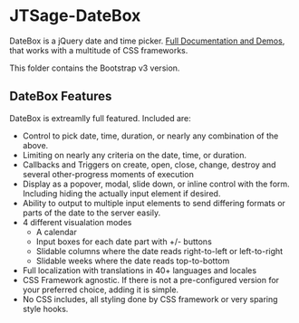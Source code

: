 JTSage-DateBox
=================

DateBox is a jQuery date and time picker. [Full Documentation and Demos](http://datebox.jtsage.dev/), that works with a multitude of CSS frameworks.

This folder contains the Bootstrap v3 version.

DateBox Features
----------------

DateBox is extreamlly full featured.  Included are:

 * Control to pick date, time, duration, or nearly any combination of the above.
 * Limiting on nearly any criteria on the date, time, or duration.
 * Callbacks and Triggers on create, open, close, change, destroy and several other-progress moments of execution
 * Display as a popover, modal, slide down, or inline control with the form.  Including hiding the actually input element if desired.
 * Ability to output to multiple input elements to send differing formats or parts of the date to the server easily.
 * 4 different visualation modes
    * A calendar
    * Input boxes for each date part with +/- buttons
    * Slidable columns where the date reads right-to-left or left-to-right
    * Slidable weeks where the date reads top-to-bottom
 * Full localization with translations in 40+ languages and locales
 * CSS Framework agnostic.  If there is not a pre-configured version for your preferred choice, adding it is simple.
 * No CSS includes, all styling done by CSS framework or very sparing style hooks.
